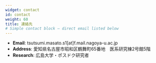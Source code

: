 ```yaml
---
widget: contact
id: contact
weight: 60
title: 連絡先
# Simple contact block — direct email listed below
---
```


<div id="contact"></div>

- **Email**: tsutsumi.masato.s1[at]f.mail.nagoya-u.ac.jp
- **Address**: 愛知県名古屋市昭和区鶴舞町65番地　医系研究棟2号館5階
- **Research**: 広島大学・ポスドク研究者